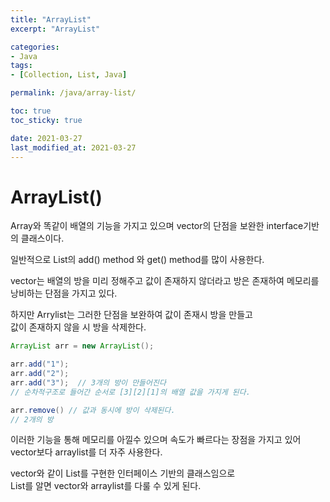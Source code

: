 ```yaml
---
title: "ArrayList"
excerpt: "ArrayList"

categories:
- Java
tags:
- [Collection, List, Java]

permalink: /java/array-list/

toc: true
toc_sticky: true

date: 2021-03-27
last_modified_at: 2021-03-27
---
```

# ArrayList()

Array와 똑같이 배열의 기능을 가지고 있으며 vector의 단점을 보완한 interface기반의 클래스이다.

일반적으로 List의 add() method 와 get() method를 많이 사용한다.

vector는 배열의 방을 미리 정해주고 값이 존재하지 않더라고 방은 존재하여 메모리를 낭비하는 단점을 가지고 있다.

하지만 Arrylist는 그러한 단점을 보완하여 값이 존재시 방을 만들고  
값이 존재하지 않을 시 방을 삭제한다.

```java
ArrayList arr = new ArrayList();

arr.add("1");
arr.add("2");
arr.add("3");  // 3개의 방이 만들어진다
// 순차적구조로 들어간 순서로 [3][2][1]의 배열 값을 가지게 된다.

arr.remove() // 값과 동시에 방이 삭제된다.
// 2개의 방
```

이러한 기능을 통해 메모리를 아낄수 있으며 속도가 빠르다는 장점을 가지고 있어 vector보다 arraylist를 더 자주 사용한다.

vector와 같이 List를 구현한 인터페이스 기반의 클래스임으로  
List를 알면 vector와 arraylist를 다룰 수 있게 된다.
